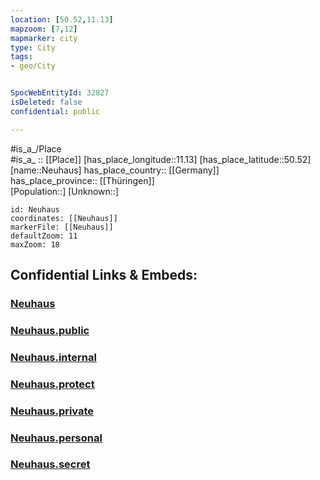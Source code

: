 ```yaml
---
location: [50.52,11.13] 
mapzoom: [7,12] 
mapmarker: city 
type: City
tags:
- geo/City


SpocWebEntityId: 32827
isDeleted: false
confidential: public

---
```

#is_a_/Place  
#is_a_ :: [[Place]] 
[has_place_longitude::11.13] 
[has_place_latitude::50.52] 
[name::Neuhaus] 
has_place_country:: [[Germany]]  
has_place_province:: [[Thüringen]]  
[Population::] 
[Unknown::] 


```leaflet
id: Neuhaus
coordinates: [[Neuhaus]] 
markerFile: [[Neuhaus]] 
defaultZoom: 11 
maxZoom: 18
```


## Confidential Links & Embeds: 

### [Neuhaus](/_Standards/Earth/Continent/Europe/Europe~Central/Germany/Germany~East/Thüringen/counties~TH/Sonneberg/cities~Sonneberg/Neuhaus~Rennweg/City/Neuhaus.md) 

### [Neuhaus.public](/_public/Earth/Continent/Europe/Europe~Central/Germany/Germany~East/Thüringen/counties~TH/Sonneberg/cities~Sonneberg/Neuhaus~Rennweg/City/Neuhaus.public.md) 

### [Neuhaus.internal](/_internal/Earth/Continent/Europe/Europe~Central/Germany/Germany~East/Thüringen/counties~TH/Sonneberg/cities~Sonneberg/Neuhaus~Rennweg/City/Neuhaus.internal.md) 

### [Neuhaus.protect](/_protect/Earth/Continent/Europe/Europe~Central/Germany/Germany~East/Thüringen/counties~TH/Sonneberg/cities~Sonneberg/Neuhaus~Rennweg/City/Neuhaus.protect.md) 

### [Neuhaus.private](/_private/Earth/Continent/Europe/Europe~Central/Germany/Germany~East/Thüringen/counties~TH/Sonneberg/cities~Sonneberg/Neuhaus~Rennweg/City/Neuhaus.private.md) 

### [Neuhaus.personal](/_personal/Earth/Continent/Europe/Europe~Central/Germany/Germany~East/Thüringen/counties~TH/Sonneberg/cities~Sonneberg/Neuhaus~Rennweg/City/Neuhaus.personal.md) 

### [Neuhaus.secret](/_secret/Earth/Continent/Europe/Europe~Central/Germany/Germany~East/Thüringen/counties~TH/Sonneberg/cities~Sonneberg/Neuhaus~Rennweg/City/Neuhaus.secret.md)

